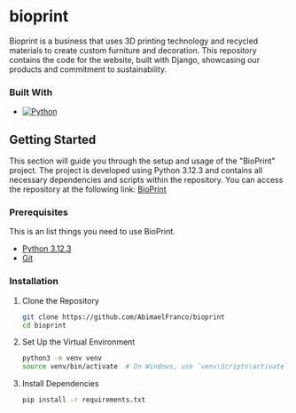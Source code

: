 # bioprint
Bioprint is a business that uses 3D printing technology and recycled materials to create custom furniture and decoration. This repository contains the code for the website, built with Django, showcasing our products and commitment to sustainability.


### Built With

* [![Python][Python.js]][Python-url]

<!-- GETTING STARTED -->
## Getting Started

This section will guide you through the setup and usage of the "BioPrint" project. The project is developed using Python 3.12.3 and contains all necessary dependencies and scripts within the repository. You can access the repository at the following link: [BioPrint](https://github.com/AbimaelFranco/bioprint)

### Prerequisites

This is an list things you need to use BioPrint.
* [Python 3.12.3](https://www.python.org/downloads/)
* [Git](https://git-scm.com/downloads)

### Installation

1. Clone the Repository
   ```sh
   git clone https://github.com/AbimaelFranco/bioprint
   cd bioprint
   ```
2. Set Up the Virtual Environment
   ```sh
   python3 -m venv venv
   source venv/bin/activate  # On Windows, use `venv\Scripts\activate`
   ```
3. Install Dependencies
   ```sh
   pip install -r requirements.txt
   ```

[Python.js]: https://img.shields.io/badge/python-3670A0?style=for-the-badge&logo=python&logoColor=ffdd54
[Python-url]: https://www.python.org/
